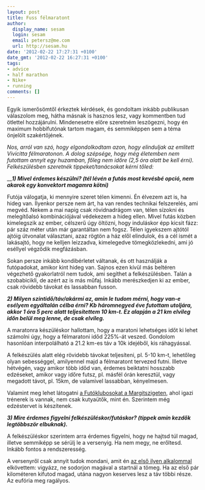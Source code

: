 ```yaml
---
layout: post
title: Fuss félmaratont
author:
  display_name: sesam
  login: sesam
  email: petersz@me.com
  url: http://sesam.hu
date: '2012-02-22 17:27:31 +0100'
date_gmt: '2012-02-22 16:27:31 +0100'
tags:
- advice
- half marathon
- Nike+
- running
comments: []
---
```


Egyik ismerősömtől érkeztek kérdések, és gondoltam inkább publikusan válaszolom meg, hátha másnak is hasznos lesz, vagy kommentben tud ötlettel hozzájárulni. Mindenesetre előre szeretném leszögezni, hogy én maximum hobbifutónak tartom magam, és semmiképpen sem a téma önjelölt szakértőjének.

_Nos, arról van szó, hogy elgondolkodtam azon, hogy elinduljak az említett Vivicitta félmaratonon. A dolog szépsége, hogy még életemben nem futottam annyit egy huzamban, főleg nem időre (2,5 óra alatt be kell érni)._  
_Felkészülésben szeretnék tippeket/tanácsokat kérni tőled:_

__**_1) Mivel érdemes készülni? (tél lévén a futás most kevésbé opció, nem akarok egy konvektort magamra kötni)_**

Futója válogatja, ki mennyire szeret télen kimenni. Én élvezem azt is, ha hideg van. Ilyenkor persze nem árt, ha van rendes technikai felszerelés, ami megvéd. Nekem a mai napig csak rövidnadrágom van, télen sízokni és melegítőalsó kombinációjával védekezem a hideg ellen. Mivel futás közben kimelegszik az ember, célszerű úgy öltözni, hogy induláskor épp kicsit fázz: pár száz méter után már garantáltan nem fogsz. Télen igyekszem ajtótól ajtóig útvonalat választani, azaz rögtön a ház elől elindulok, és a cél ismét a lakásajtó, hogy ne kelljen leizzadva, kimelegedve tömegközlekedni, ami jó eséllyel végződik megfázásban.

Sokan persze inkább kondibérletet váltanak, és ott használják a futópadokat, amikor kint hideg van. Sajnos ezen kívül más beltéren végezhető gyakorlatról nem tudok, ami segíthet a felkészülésben. Talán a szobabicikli, de azért az is más műfaj. Inkább merészkedjen ki az ember, csak rövidebb távokat és lassabban fusson.

**_2) Milyen szintidő/táv/akármi az, amin le tudom mérni, hogy van-e esélyem egyáltalán célba érni? Kb háromnegyed éve futottam utoljára, akkor 1 óra 5 perc alatt teljesítettem 10 km-t. Ez alapján a 21 km elvileg időn belül meg lenne, de csak elvileg._**

A maratonra készüléskor hallottam, hogy a maratoni lehetséges időt ki lehet számolni úgy, hogy a félmaratoni időd 225%-át veszed. Gondolom hasonlóan interpolálható a 21.2 km-es táv a 10k idejéből, kis ráhagyással.

A felkészülés alatt elég rövidebb távokat teljesíteni, pl. 5-10 km-t, lehetőleg olyan sebességgel, amilyennel majd a félmaratont tervezed futni. Illetve hétvégén, vagy amikor több időd van, érdemes beiktatni hosszabb edzéseket, amikor vagy időre futsz, pl. másfél órán keresztül, vagy megadott távot, pl. 15km, de valamivel lassabban, kényelmesen.

Valamint meg lehet látogatni [a Futóklubosokat a Margitszigeten](http://futo.blog.hu), ahol igazi trénerek is vannak, nem csak kutyaütők, mint én. Szerintem még edzéstervet is készítenek.

**_3) Mire érdemes figyelni felkészüléskor/futáskor? (tippek amin kezdők legtöbbször elbuknak)._**

A felkészüléskor szerintem arra érdemes figyelni, hogy ne hajtsd túl magad, illetve semmiképp se sérülj le a versenyig. Ha nem megy, ne erőltesd. Inkább fontos a rendszeresség.

A versenyről csak annyit tudok mondani, amit én [az első ilyen alkalommal](http://sesam.hu/2010/06/15/17th-kh-olympic-marathon-relay) elkövettem: vigyázz, ne sodorjon magával a startnál a tömeg. Ha az első pár kilométeren kifutod magad, utána nagyon keserves lesz a táv többi része. Az eufória meg ragályos.
